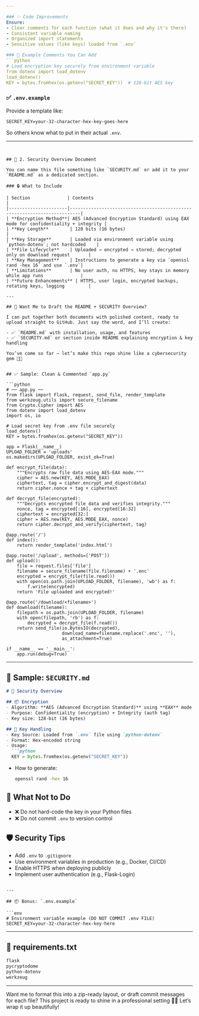 ```yaml
---

### ✨ Code Improvements
Ensure:
- Clear comments for each function (what it does and why it's there)
- Consistent variable naming
- Organized import statements
- Sensitive values (like keys) loaded from `.env`

### 📝 Example Comments You Can Add
```python
# Load encryption key securely from environment variable
from dotenv import load_dotenv
load_dotenv()
KEY = bytes.fromhex(os.getenv("SECRET_KEY"))  # 128-bit AES key
```

### ✅ `.env.example`
Provide a template like:
```env
SECRET_KEY=your-32-character-hex-key-goes-here
```

So others know what to put in their actual `.env`.

---
```


## 🔐 2. Security Overview Document

You can name this file something like `SECURITY.md` or add it to your `README.md` as a dedicated section.

### 🔒 What to Include

| Section              | Contents                                                                 |
|----------------------|--------------------------------------------------------------------------|
| **Encryption Method**| AES (Advanced Encryption Standard) using EAX mode for confidentiality + integrity |
| **Key Length**        | 128 bits (16 bytes)                                                     |
| **Key Storage**       | Loaded via environment variable using `python-dotenv`; not hardcoded    |
| **File Lifecycle**    | Uploaded → encrypted → stored; decrypted only on download request       |
| **Key Management**    | Instructions to generate a key via `openssl rand -hex 16` and use `.env`|
| **Limitations**       | No user auth, no HTTPS, key stays in memory while app runs              |
| **Future Enhancements** | HTTPS, user login, encrypted backups, rotating keys, logging         |

---

## 📝 Want Me to Draft the README + SECURITY Overview?

I can put together both documents with polished content, ready to upload straight to GitHub. Just say the word, and I’ll create:

- ✅ `README.md` with installation, usage, and features
- ✅ `SECURITY.md` or section inside README explaining encryption & key handling

You’ve come so far — let’s make this repo shine like a cybersecurity gem 💎🚀


## ✅ Sample: Clean & Commented `app.py`

```python
# ── app.py ──
from flask import Flask, request, send_file, render_template
from werkzeug.utils import secure_filename
from Crypto.Cipher import AES
from dotenv import load_dotenv
import os, io

# Load secret key from .env file securely
load_dotenv()
KEY = bytes.fromhex(os.getenv("SECRET_KEY"))

app = Flask(__name__)
UPLOAD_FOLDER = 'uploads'
os.makedirs(UPLOAD_FOLDER, exist_ok=True)

def encrypt_file(data):
    """Encrypts raw file data using AES-EAX mode."""
    cipher = AES.new(KEY, AES.MODE_EAX)
    ciphertext, tag = cipher.encrypt_and_digest(data)
    return cipher.nonce + tag + ciphertext

def decrypt_file(encrypted):
    """Decrypts encrypted file data and verifies integrity."""
    nonce, tag = encrypted[:16], encrypted[16:32]
    ciphertext = encrypted[32:]
    cipher = AES.new(KEY, AES.MODE_EAX, nonce)
    return cipher.decrypt_and_verify(ciphertext, tag)

@app.route('/')
def index():
    return render_template('index.html')

@app.route('/upload', methods=['POST'])
def upload():
    file = request.files['file']
    filename = secure_filename(file.filename) + '.enc'
    encrypted = encrypt_file(file.read())
    with open(os.path.join(UPLOAD_FOLDER, filename), 'wb') as f:
        f.write(encrypted)
    return 'File uploaded and encrypted!'

@app.route('/download/<filename>')
def download(filename):
    filepath = os.path.join(UPLOAD_FOLDER, filename)
    with open(filepath, 'rb') as f:
        decrypted = decrypt_file(f.read())
    return send_file(io.BytesIO(decrypted),
                     download_name=filename.replace('.enc', ''),
                     as_attachment=True)

if __name__ == '__main__':
    app.run(debug=True)
```

---

## 📘 Sample: `SECURITY.md`

```markdown
# 🔐 Security Overview

## 📦 Encryption
- Algorithm: **AES (Advanced Encryption Standard)** using **EAX** mode
- Purpose: Confidentiality (encryption) + Integrity (auth tag)
- Key size: 128-bit (16 bytes)

## 🔑 Key Handling
- Key Source: Loaded from `.env` file using `python-dotenv`
- Format: Hex-encoded string
- Usage:
  ```python
  KEY = bytes.fromhex(os.getenv("SECRET_KEY"))
  ```
- How to generate:
  ```bash
  openssl rand -hex 16
  ```

## 🚫 What Not to Do
- ❌ Do not hard-code the key in your Python files
- ❌ Do not commit `.env` to version control

## 🛡️ Security Tips
- Add `.env` to `.gitignore`
- Use environment variables in production (e.g., Docker, CI/CD)
- Enable HTTPS when deploying publicly
- Implement user authentication (e.g., Flask-Login)
```

---

## 📦 Bonus: `.env.example`

```env
# Environment variable example (DO NOT COMMIT .env FILE)
SECRET_KEY=your-32-character-hex-key-here
```

---

## 📄 requirements.txt

```txt
flask
pycryptodome
python-dotenv
werkzeug
```

---

Want me to format this into a zip-ready layout, or draft commit messages for each file? This project is ready to shine in a professional setting 🌟🔐 Let’s wrap it up beautifully!
